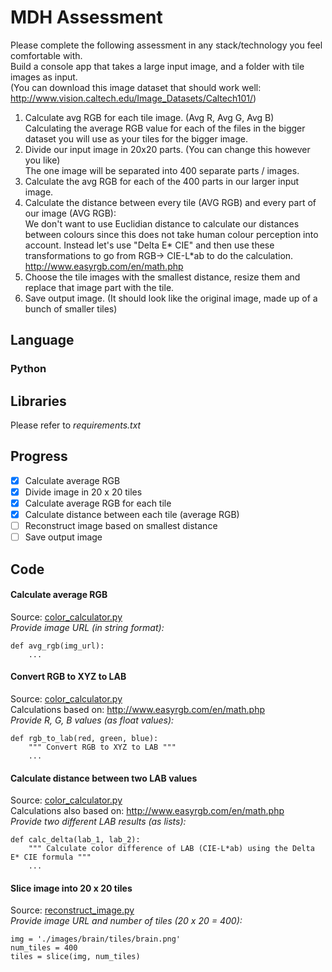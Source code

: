 # MDH Assessment

Please complete the following assessment in any stack/technology you feel comfortable with.\
Build a console app that takes a large input image, and a folder with tile images as input.\
(You can download this image dataset that should work well: http://www.vision.caltech.edu/Image_Datasets/Caltech101/)
 
1. Calculate avg RGB for each tile image. (Avg R, Avg G, Avg B)\
    Calculating the average RGB value for each of the files in the bigger dataset you will use as your tiles for the bigger image.
2. Divide our input image in 20x20 parts. (You can change this however you like)\
    The one image will be separated into 400 separate parts / images.
3. Calculate the avg RGB for each of the 400 parts in our larger input image.
4. Calculate the distance between every tile (AVG RGB) and every part of our image (AVG RGB):\
    We don't want to use Euclidian distance to calculate our distances between colours since this does not take human colour perception into account.
    Instead let's use "Delta E* CIE" and then use these transformations to go from RGB-> CIE-L*ab to do the calculation.
    http://www.easyrgb.com/en/math.php
5. Choose the tile images with the smallest distance, resize them and replace that image part with the tile.
6. Save output image. (It should look like the original image, made up of a bunch of smaller tiles)

## Language
### Python

## Libraries
Please refer to *requirements.txt*

## Progress
- [x] Calculate average RGB
- [x] Divide image in 20 x 20 tiles
- [x] Calculate average RGB for each tile
- [x] Calculate distance between each tile (average RGB)
- [ ] Reconstruct image based on smallest distance
- [ ] Save output image

## Code
#### Calculate average RGB
Source: [color_calculator.py](https://github.com/why-github-why/mdh-assessment/blob/main/color_calculator.py) \
*Provide image URL (in string format):*
```
def avg_rgb(img_url):
    ...
```

#### Convert RGB to XYZ to LAB
Source: [color_calculator.py](https://github.com/why-github-why/mdh-assessment/blob/main/color_calculator.py) \
Calculations based on: http://www.easyrgb.com/en/math.php \
*Provide R, G, B values (as float values):*
```
def rgb_to_lab(red, green, blue):
    """ Convert RGB to XYZ to LAB """
    ...
```
#### Calculate distance between two LAB values
Source: [color_calculator.py](https://github.com/why-github-why/mdh-assessment/blob/main/color_calculator.py) \
Calculations also based on: http://www.easyrgb.com/en/math.php \
*Provide two different LAB results (as lists):*
```
def calc_delta(lab_1, lab_2):
    """ Calculate color difference of LAB (CIE-L*ab) using the Delta E* CIE formula """
    ...
```
#### Slice image into 20 x 20 tiles
Source: [reconstruct_image.py](https://github.com/why-github-why/mdh-assessment/blob/main/reconstruct_image.py) \
*Provide image URL and number of tiles (20 x 20 = 400):*
```
img = './images/brain/tiles/brain.png'
num_tiles = 400
tiles = slice(img, num_tiles)
```


